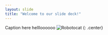 ```yaml
---
layout: slide
title: "Welcome to our slide deck!"
---
```


Caption here
hellloooooo
![Robotocat](https://octodex.github.com/images/Robotocat.png)
{: .center}
